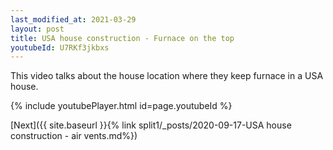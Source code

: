 ```yaml
---
last_modified_at: 2021-03-29
layout: post
title: USA house construction - Furnace on the top
youtubeId: U7RKf3jkbxs
---
```


This video talks about the house location where they keep furnace in a USA house.

{% include youtubePlayer.html id=page.youtubeId %}

[Next]({{ site.baseurl }}{% link split1/_posts/2020-09-17-USA house construction - air vents.md%})
